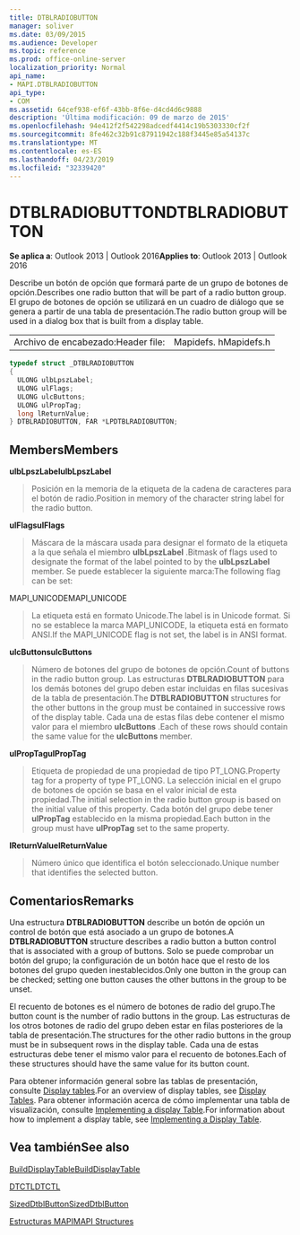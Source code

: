 ```yaml
---
title: DTBLRADIOBUTTON
manager: soliver
ms.date: 03/09/2015
ms.audience: Developer
ms.topic: reference
ms.prod: office-online-server
localization_priority: Normal
api_name:
- MAPI.DTBLRADIOBUTTON
api_type:
- COM
ms.assetid: 64cef938-ef6f-43bb-8f6e-d4cd4d6c9888
description: 'Última modificación: 09 de marzo de 2015'
ms.openlocfilehash: 94e412f2f542298adcedf4414c19b5303330cf2f
ms.sourcegitcommit: 8fe462c32b91c87911942c188f3445e85a54137c
ms.translationtype: MT
ms.contentlocale: es-ES
ms.lasthandoff: 04/23/2019
ms.locfileid: "32339420"
---
```

# <a name="dtblradiobutton"></a><span data-ttu-id="b995d-103">DTBLRADIOBUTTON</span><span class="sxs-lookup"><span data-stu-id="b995d-103">DTBLRADIOBUTTON</span></span>

  
  
<span data-ttu-id="b995d-104">**Se aplica a**: Outlook 2013 | Outlook 2016</span><span class="sxs-lookup"><span data-stu-id="b995d-104">**Applies to**: Outlook 2013 | Outlook 2016</span></span> 
  
<span data-ttu-id="b995d-105">Describe un botón de opción que formará parte de un grupo de botones de opción.</span><span class="sxs-lookup"><span data-stu-id="b995d-105">Describes one radio button that will be part of a radio button group.</span></span> <span data-ttu-id="b995d-106">El grupo de botones de opción se utilizará en un cuadro de diálogo que se genera a partir de una tabla de presentación.</span><span class="sxs-lookup"><span data-stu-id="b995d-106">The radio button group will be used in a dialog box that is built from a display table.</span></span>
  
|||
|:-----|:-----|
|<span data-ttu-id="b995d-107">Archivo de encabezado:</span><span class="sxs-lookup"><span data-stu-id="b995d-107">Header file:</span></span>  <br/> |<span data-ttu-id="b995d-108">Mapidefs. h</span><span class="sxs-lookup"><span data-stu-id="b995d-108">Mapidefs.h</span></span>  <br/> |
   
```cpp
typedef struct _DTBLRADIOBUTTON
{
  ULONG ulbLpszLabel;
  ULONG ulFlags;
  ULONG ulcButtons;
  ULONG ulPropTag;
  long lReturnValue;
} DTBLRADIOBUTTON, FAR *LPDTBLRADIOBUTTON;

```

## <a name="members"></a><span data-ttu-id="b995d-109">Members</span><span class="sxs-lookup"><span data-stu-id="b995d-109">Members</span></span>

 <span data-ttu-id="b995d-110">**ulbLpszLabel**</span><span class="sxs-lookup"><span data-stu-id="b995d-110">**ulbLpszLabel**</span></span>
  
> <span data-ttu-id="b995d-111">Posición en la memoria de la etiqueta de la cadena de caracteres para el botón de radio.</span><span class="sxs-lookup"><span data-stu-id="b995d-111">Position in memory of the character string label for the radio button.</span></span>
    
 <span data-ttu-id="b995d-112">**ulFlags**</span><span class="sxs-lookup"><span data-stu-id="b995d-112">**ulFlags**</span></span>
  
> <span data-ttu-id="b995d-113">Máscara de la máscara usada para designar el formato de la etiqueta a la que señala el miembro **ulbLpszLabel** .</span><span class="sxs-lookup"><span data-stu-id="b995d-113">Bitmask of flags used to designate the format of the label pointed to by the **ulbLpszLabel** member.</span></span> <span data-ttu-id="b995d-114">Se puede establecer la siguiente marca:</span><span class="sxs-lookup"><span data-stu-id="b995d-114">The following flag can be set:</span></span> 
    
<span data-ttu-id="b995d-115">MAPI_UNICODE</span><span class="sxs-lookup"><span data-stu-id="b995d-115">MAPI_UNICODE</span></span> 
  
> <span data-ttu-id="b995d-116">La etiqueta está en formato Unicode.</span><span class="sxs-lookup"><span data-stu-id="b995d-116">The label is in Unicode format.</span></span> <span data-ttu-id="b995d-117">Si no se establece la marca MAPI_UNICODE, la etiqueta está en formato ANSI.</span><span class="sxs-lookup"><span data-stu-id="b995d-117">If the MAPI_UNICODE flag is not set, the label is in ANSI format.</span></span>
    
 <span data-ttu-id="b995d-118">**ulcButtons**</span><span class="sxs-lookup"><span data-stu-id="b995d-118">**ulcButtons**</span></span>
  
> <span data-ttu-id="b995d-119">Número de botones del grupo de botones de opción.</span><span class="sxs-lookup"><span data-stu-id="b995d-119">Count of buttons in the radio button group.</span></span> <span data-ttu-id="b995d-120">Las estructuras **DTBLRADIOBUTTON** para los demás botones del grupo deben estar incluidas en filas sucesivas de la tabla de presentación.</span><span class="sxs-lookup"><span data-stu-id="b995d-120">The **DTBLRADIOBUTTON** structures for the other buttons in the group must be contained in successive rows of the display table.</span></span> <span data-ttu-id="b995d-121">Cada una de estas filas debe contener el mismo valor para el miembro **ulcButtons** .</span><span class="sxs-lookup"><span data-stu-id="b995d-121">Each of these rows should contain the same value for the **ulcButtons** member.</span></span> 
    
 <span data-ttu-id="b995d-122">**ulPropTag**</span><span class="sxs-lookup"><span data-stu-id="b995d-122">**ulPropTag**</span></span>
  
> <span data-ttu-id="b995d-123">Etiqueta de propiedad de una propiedad de tipo PT_LONG.</span><span class="sxs-lookup"><span data-stu-id="b995d-123">Property tag for a property of type PT_LONG.</span></span> <span data-ttu-id="b995d-124">La selección inicial en el grupo de botones de opción se basa en el valor inicial de esta propiedad.</span><span class="sxs-lookup"><span data-stu-id="b995d-124">The initial selection in the radio button group is based on the initial value of this property.</span></span> <span data-ttu-id="b995d-125">Cada botón del grupo debe tener **ulPropTag** establecido en la misma propiedad.</span><span class="sxs-lookup"><span data-stu-id="b995d-125">Each button in the group must have **ulPropTag** set to the same property.</span></span> 
    
 <span data-ttu-id="b995d-126">**lReturnValue**</span><span class="sxs-lookup"><span data-stu-id="b995d-126">**lReturnValue**</span></span>
  
> <span data-ttu-id="b995d-127">Número único que identifica el botón seleccionado.</span><span class="sxs-lookup"><span data-stu-id="b995d-127">Unique number that identifies the selected button.</span></span>
    
## <a name="remarks"></a><span data-ttu-id="b995d-128">Comentarios</span><span class="sxs-lookup"><span data-stu-id="b995d-128">Remarks</span></span>

<span data-ttu-id="b995d-129">Una estructura **DTBLRADIOBUTTON** describe un botón de opción un control de botón que está asociado a un grupo de botones.</span><span class="sxs-lookup"><span data-stu-id="b995d-129">A **DTBLRADIOBUTTON** structure describes a radio button a button control that is associated with a group of buttons.</span></span> <span data-ttu-id="b995d-130">Solo se puede comprobar un botón del grupo; la configuración de un botón hace que el resto de los botones del grupo queden inestablecidos.</span><span class="sxs-lookup"><span data-stu-id="b995d-130">Only one button in the group can be checked; setting one button causes the other buttons in the group to be unset.</span></span> 
  
<span data-ttu-id="b995d-131">El recuento de botones es el número de botones de radio del grupo.</span><span class="sxs-lookup"><span data-stu-id="b995d-131">The button count is the number of radio buttons in the group.</span></span> <span data-ttu-id="b995d-132">Las estructuras de los otros botones de radio del grupo deben estar en filas posteriores de la tabla de presentación.</span><span class="sxs-lookup"><span data-stu-id="b995d-132">The structures for the other radio buttons in the group must be in subsequent rows in the display table.</span></span> <span data-ttu-id="b995d-133">Cada una de estas estructuras debe tener el mismo valor para el recuento de botones.</span><span class="sxs-lookup"><span data-stu-id="b995d-133">Each of these structures should have the same value for its button count.</span></span>
  
<span data-ttu-id="b995d-134">Para obtener información general sobre las tablas de presentación, consulte [Display tables](display-tables.md).</span><span class="sxs-lookup"><span data-stu-id="b995d-134">For an overview of display tables, see [Display Tables](display-tables.md).</span></span> <span data-ttu-id="b995d-135">Para obtener información acerca de cómo implementar una tabla de visualización, consulte [Implementing a display Table](display-table-implementation.md).</span><span class="sxs-lookup"><span data-stu-id="b995d-135">For information about how to implement a display table, see [Implementing a Display Table](display-table-implementation.md).</span></span>
  
## <a name="see-also"></a><span data-ttu-id="b995d-136">Vea también</span><span class="sxs-lookup"><span data-stu-id="b995d-136">See also</span></span>



[<span data-ttu-id="b995d-137">BuildDisplayTable</span><span class="sxs-lookup"><span data-stu-id="b995d-137">BuildDisplayTable</span></span>](builddisplaytable.md)
  
[<span data-ttu-id="b995d-138">DTCTL</span><span class="sxs-lookup"><span data-stu-id="b995d-138">DTCTL</span></span>](dtctl.md)
  
[<span data-ttu-id="b995d-139">SizedDtblButton</span><span class="sxs-lookup"><span data-stu-id="b995d-139">SizedDtblButton</span></span>](sizeddtblbutton.md)


[<span data-ttu-id="b995d-140">Estructuras MAPI</span><span class="sxs-lookup"><span data-stu-id="b995d-140">MAPI Structures</span></span>](mapi-structures.md)

